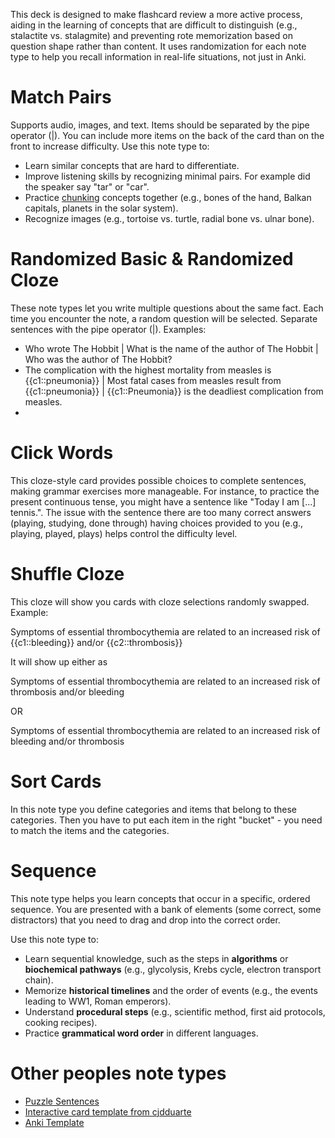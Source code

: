 This deck is designed to make flashcard review a more active process, aiding in the learning of concepts that are difficult to distinguish (e.g., stalactite vs. stalagmite) and preventing rote memorization based on question shape rather than content. It uses randomization for each note type to help you recall information in real-life situations, not just in Anki.

# Match Pairs
Supports audio, images, and text. Items should be separated by the pipe operator (|). You can include more items on the back of the card than on the front to increase difficulty.
Use this note type to:
- Learn similar concepts that are hard to differentiate.
- Improve listening skills by recognizing minimal pairs. For example did the speaker say "tar" or "car".
- Practice [chunking](https://en.wikipedia.org/wiki/Chunking_(psychology)) concepts together (e.g., bones of the hand, Balkan capitals, planets in the solar system).
- Recognize images (e.g., tortoise vs. turtle, radial bone vs. ulnar bone).

# Randomized Basic & Randomized Cloze
These note types let you write multiple questions about the same fact. Each time you encounter the note, a random question will be selected. Separate sentences with the pipe operator (|).
Examples:
- Who wrote The Hobbit | What is the name of the author of The Hobbit | Who was the author of The Hobbit?
- The complication with the highest mortality from measles is {{c1::pneumonia}} | Most fatal cases from measles result from {{c1::pneumonia}} | {{c1::Pneumonia}} is the deadliest complication from measles.
- 
# Click Words
This cloze-style card provides possible choices to complete sentences, making grammar exercises more manageable. For instance, to practice the present continuous tense, you might have a sentence like "Today I am [...] tennis.". The issue with the sentence there are too many correct answers (playing, studying, done through) having choices provided to you (e.g., playing, played, plays) helps control the difficulty level.

# Shuffle Cloze

This cloze will show you cards with cloze selections randomly swapped. Example:

Symptoms of essential thrombocythemia are related to an increased risk of {{c1::bleeding}} and/or {{c2::thrombosis}}

It will show up either as

Symptoms of essential thrombocythemia are related to an increased risk of thrombosis and/or bleeding

OR

Symptoms of essential thrombocythemia are related to an increased risk of bleeding and/or thrombosis

# Sort Cards

In this note type you define categories and items that belong to these categories. Then you have to put each item in the right "bucket" - you need to match the items and the categories.

# Sequence

This note type helps you learn concepts that occur in a specific, ordered sequence. You are presented with a bank of elements (some correct, some distractors) that you need to drag and drop into the correct order.

Use this note type to:
- Learn sequential knowledge, such as the steps in **algorithms** or **biochemical pathways** (e.g., glycolysis, Krebs cycle, electron transport chain).
- Memorize **historical timelines** and the order of events (e.g., the events leading to WW1, Roman emperors).
- Understand **procedural steps** (e.g., scientific method, first aid protocols, cooking recipes).
- Practice **grammatical word order** in different languages.

# Other peoples note types
- [Puzzle Sentences](https://ankiweb.net/shared/info/1522392024)
- [Interactive card template from cjdduarte](https://forums.ankiweb.net/t/interactive-flashcard-template-with-drag-and-drop-feedback/48977)
- [Anki Template](https://github.com/ikkz/anki-template#ikkz-templates)
